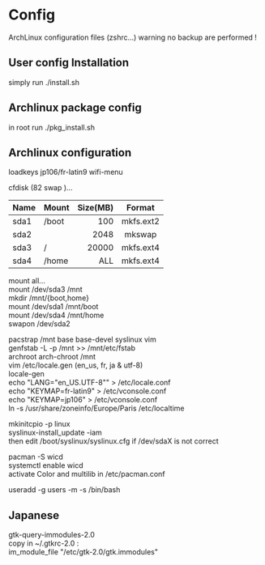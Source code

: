 Config
======

ArchLinux configuration files (zshrc...)
warning no backup are performed !

User config Installation
-------------------------

simply run ./install.sh

Archlinux package config
---------------------

in root run ./pkg_install.sh

Archlinux configuration
-----------------------
loadkeys jp106/fr-latin9
wifi-menu

cfdisk (82 swap )...  

| Name | Mount |Size(MB)| Format     |
| ---- | ----- | -----: | :--------: |
| sda1 | /boot |  100   | mkfs.ext2  |
| sda2 |       | 2048   | mkswap     |
| sda3 | /     | 20000  | mkfs.ext4  |
| sda4 | /home | ALL    | mkfs.ext4  |  

mount all...  
mount /dev/sda3 /mnt  
mkdir /mnt/{boot,home}  
mount /dev/sda1 /mnt/boot  
mount /dev/sda4 /mnt/home  
swapon /dev/sda2  

pacstrap /mnt base base-devel syslinux vim  
genfstab -L -p /mnt >> /mnt/etc/fstab  
archroot arch-chroot /mnt  
vim /etc/locale.gen (en_us, fr, ja & utf-8)  
locale-gen  
echo "LANG=\"en_US.UTF-8\"" > /etc/locale.conf  
echo "KEYMAP=fr-latin9" > /etc/vconsole.conf  
echo "KEYMAP=jp106" > /etc/vconsole.conf  
ln -s /usr/share/zoneinfo/Europe/Paris /etc/localtime  

mkinitcpio -p linux  
syslinux-install_update -iam  
then edit /boot/syslinux/syslinux.cfg if /dev/sdaX is not correct  

pacman -S wicd  
systemctl enable wicd  
activate Color and multilib in /etc/pacman.conf

useradd -g users -m -s /bin/bash <username>  

Japanese
--------

gtk-query-immodules-2.0  
copy in ~/.gtkrc-2.0 :  
  im_module_file "/etc/gtk-2.0/gtk.immodules"
